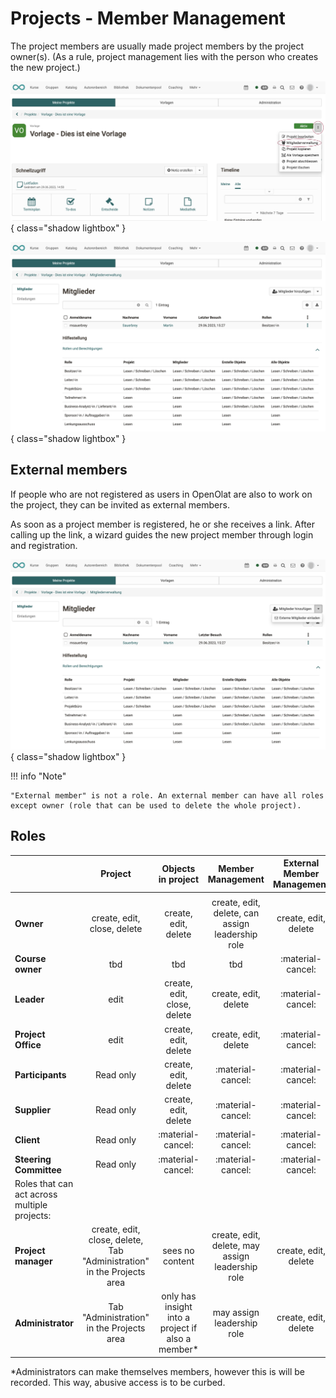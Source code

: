 # Projects - Member Management

The project members are usually made project members by the project owner(s). (As a rule, project management lies with the person who creates the new project.)

![projekte_mitgliederverwaltung_aufrufen_v1_de.png](assets/projekte_mitgliederverwaltung_aufrufen_v1_de.png){ class="shadow lightbox" }

![projekte_mitgliederverwaltung_v1_de.png](assets/projekte_mitgliederverwaltung_v1_de.png){ class="shadow lightbox" }

## External members

If people who are not registered as users in OpenOlat are also to work on the project, they can be invited as external members.

As soon as a project member is registered, he or she receives a link. After calling up the link, a wizard guides the new project member through login and registration.

![projekte_mitgliederverwaltung_externe_einladen_v1_de.png](assets/projekte_mitgliederverwaltung_externe_einladen_v1_de.png){ class="shadow lightbox" }

!!! info "Note"

    "External member" is not a role. An external member can have all roles except owner (role that can be used to delete the whole project). 


## Roles

|    | Project| Objects in project |Member Management | External Member Management |
| ------------------------------------------------------------- | :--------------: | :--------------: | :--------------: | :--------------: |
|                                                                                       |
|**Owner** | create, edit, close, delete | create, edit, delete | create, edit, delete, can assign leadership role | create, edit, delete |
|**Course owner** | tbd | tbd | tbd | :material-cancel: |
|**Leader**| edit | create, edit, close, delete | create, edit, delete | :material-cancel: |
|**Project Office** | edit | create, edit, delete | create, edit, delete | :material-cancel: |
|**Participants**              | Read only | create, edit, delete            | :material-cancel: |     :material-cancel:    |
|**Supplier**         | Read only           | create, edit, delete | :material-cancel:| :material-cancel: |
|**Client**          | Read only           | :material-cancel: | :material-cancel: | :material-cancel: |
|**Steering Committee**         | Read only          | :material-cancel: | :material-cancel:| :material-cancel: |
| Roles that can act across multiple projects:                                                                                                   |
|**Project manager**                                        | create, edit, close, delete, Tab "Administration" in the Projects area      | sees no content | create, edit, delete, may assign leadership role | create, edit, delete  |
|**Administrator**                                         | Tab "Administration" in the Projects area      | only has insight into a project if also a member*       | may assign leadership role | create, edit, delete  |


*Administrators can make themselves members, however this is will be recorded. This way, abusive access is to be curbed.

